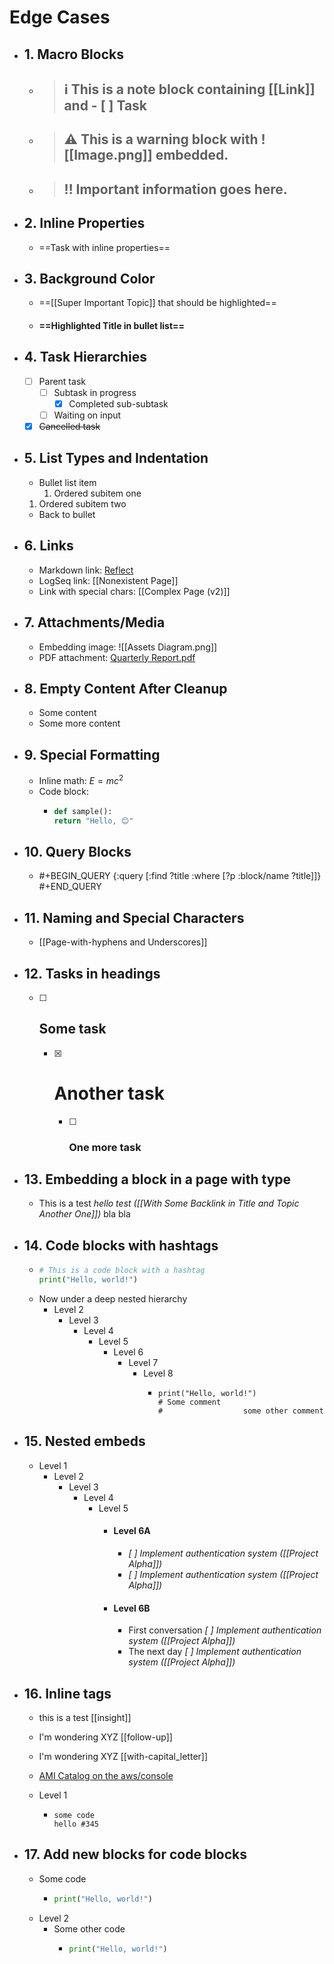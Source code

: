 # Edge Cases

- ## 1. Macro Blocks
  - > ## ℹ️ This is a note block containing [[Link]] and - [ ] Task
  - > ## ⚠️ This is a warning block with ![[Image.png]] embedded.
  - > ## ‼️ Important information goes here.
- ## 2. Inline Properties
  - ==Task with inline properties==
- ## 3. Background Color
  - ==[[Super Important Topic]] that should be highlighted==
  - #### ==Highlighted Title in bullet list==
- ## 4. Task Hierarchies
  - [ ] Parent task
    - [ ] Subtask in progress
      - [x] Completed sub-subtask
    - [ ] Waiting on input
  - [x] ~~Cancelled task~~
- ## 5. List Types and Indentation
  - Bullet list item
    1. Ordered subitem one
  1. Ordered subitem two
  - Back to bullet
- ## 6. Links
  - Markdown link: [Reflect](https://reflect.app)
  - LogSeq link: [[Nonexistent Page]]
  - Link with special chars: [[Complex Page (v2)]]
- ## 7. Attachments/Media
  - Embedding image: ![[Assets Diagram.png]]
  - PDF attachment: [Quarterly Report.pdf](assets/Q1_Report.pdf)
- ## 8. Empty Content After Cleanup
  - Some content
  - Some more content
- ## 9. Special Formatting
  - Inline math: $E = mc^2$
  - Code block:
    - ```python
      def sample():
      return "Hello, 😊"
      ```

- ## 10. Query Blocks
  - #+BEGIN_QUERY
    {:query [:find ?title :where [?p :block/name ?title]]}
    #+END_QUERY

- ## 11. Naming and Special Characters
  - [[Page-with-hyphens and Underscores]]

- ## 12. Tasks in headings
  - [ ] ## Some task
    - [x] # Another task
      - [ ] ### One more task
- ## 13. Embedding a block in a page with type
  - This is a test _hello test ([[With Some Backlink in Title and Topic Another One]])_ bla bla

- ## 14. Code blocks with hashtags
  - ```python
    # This is a code block with a hashtag
    print("Hello, world!")
    ```
  - Now under a deep nested hierarchy
    - Level 2
      - Level 3
        - Level 4
          - Level 5
            - Level 6
              - Level 7
                - Level 8
                  - ```
                    print("Hello, world!")
                    # Some comment
                    #                  some other comment
                    ```

- ## 15. Nested embeds
  - Level 1
    - Level 2
      - Level 3
        - Level 4
          - Level 5
            - #### Level 6A
              - _[ ] Implement authentication system ([[Project Alpha]])_
              - _[ ] Implement authentication system ([[Project Alpha]])_
            - #### Level 6B
              - First conversation
                _[ ] Implement authentication system ([[Project Alpha]])_
              - The next day
                _[ ] Implement authentication system ([[Project Alpha]])_

- ## 16. Inline tags
  - this is a test [[insight]]
  - I'm wondering XYZ [[follow-up]]
  - I'm wondering XYZ [[with-capital_letter]]

  - [AMI Catalog on the aws/console](https://eu-west-1.console.aws.amazon.com/ec2/home?AMICatalog&region=eu-west-1#AMICatalog:)
  - Level 1
    - ```
      some code
      hello #345
      ```
- ## 17. Add new blocks for code blocks
  - Some code
    - ```python
      print("Hello, world!")
      ```
  - Level 2
    - Some other code
      - ```python
        print("Hello, world!")
        ```